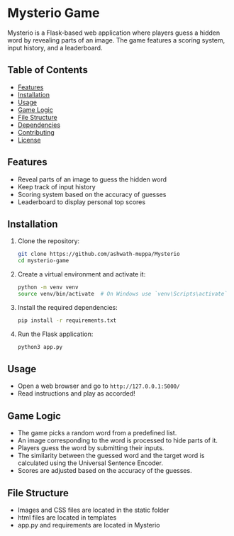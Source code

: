 # Mysterio Game

Mysterio is a Flask-based web application where players guess a hidden word by revealing parts of an image. The game features a scoring system, input history, and a leaderboard.

## Table of Contents

- [Features](#features)
- [Installation](#installation)
- [Usage](#usage)
- [Game Logic](#game-logic)
- [File Structure](#file-structure)
- [Dependencies](#dependencies)
- [Contributing](#contributing)
- [License](#license)

## Features

- Reveal parts of an image to guess the hidden word
- Keep track of input history
- Scoring system based on the accuracy of guesses
- Leaderboard to display personal top scores

## Installation

1. Clone the repository:
    ```bash
    git clone https://github.com/ashwath-muppa/Mysterio
    cd mysterio-game
    ```

2. Create a virtual environment and activate it:
    ```bash
    python -m venv venv
    source venv/bin/activate  # On Windows use `venv\Scripts\activate`
    ```

3. Install the required dependencies:
    ```bash
    pip install -r requirements.txt
    ```

4. Run the Flask application:
    ```bash
    python3 app.py
    ```

## Usage

- Open a web browser and go to `http://127.0.0.1:5000/`
- Read instructions and play as accorded!

## Game Logic

- The game picks a random word from a predefined list.
- An image corresponding to the word is processed to hide parts of it.
- Players guess the word by submitting their inputs.
- The similarity between the guessed word and the target word is calculated using the Universal Sentence Encoder.
- Scores are adjusted based on the accuracy of the guesses.

## File Structure

 - Images and CSS files are located in the static folder
 - html files are located in templates
 - app.py and requirements are located in Mysterio